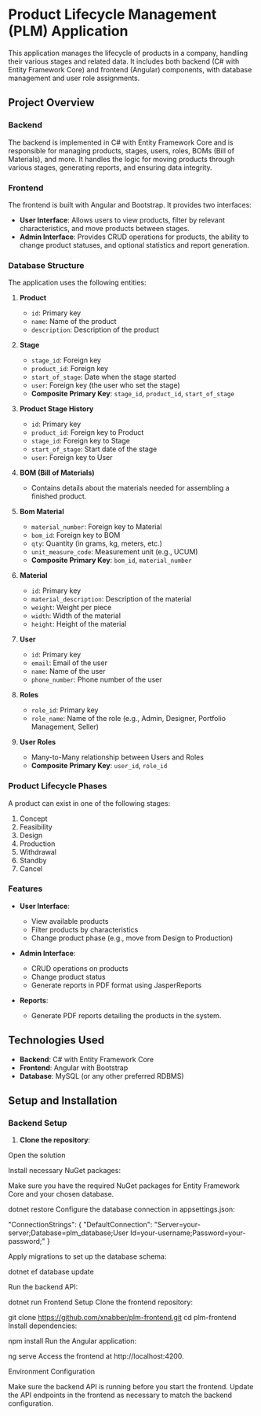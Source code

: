 # Product Lifecycle Management (PLM) Application

This application manages the lifecycle of products in a company, handling their various stages and related data. It includes both backend (C# with Entity Framework Core) and frontend (Angular) components, with database management and user role assignments.

## Project Overview

### Backend
The backend is implemented in C# with Entity Framework Core and is responsible for managing products, stages, users, roles, BOMs (Bill of Materials), and more. It handles the logic for moving products through various stages, generating reports, and ensuring data integrity.

### Frontend
The frontend is built with Angular and Bootstrap. It provides two interfaces:
- **User Interface**: Allows users to view products, filter by relevant characteristics, and move products between stages.
- **Admin Interface**: Provides CRUD operations for products, the ability to change product statuses, and optional statistics and report generation.

### Database Structure
The application uses the following entities:

1. **Product**
   - `id`: Primary key
   - `name`: Name of the product
   - `description`: Description of the product

2. **Stage**
   - `stage_id`: Foreign key
   - `product_id`: Foreign key
   - `start_of_stage`: Date when the stage started
   - `user`: Foreign key (the user who set the stage)
   - **Composite Primary Key**: `stage_id`, `product_id`, `start_of_stage`

3. **Product Stage History**
   - `id`: Primary key
   - `product_id`: Foreign key to Product
   - `stage_id`: Foreign key to Stage
   - `start_of_stage`: Start date of the stage
   - `user`: Foreign key to User

4. **BOM (Bill of Materials)**
   - Contains details about the materials needed for assembling a finished product.

5. **Bom Material**
   - `material_number`: Foreign key to Material
   - `bom_id`: Foreign key to BOM
   - `qty`: Quantity (in grams, kg, meters, etc.)
   - `unit_measure_code`: Measurement unit (e.g., UCUM)
   - **Composite Primary Key**: `bom_id`, `material_number`

6. **Material**
   - `id`: Primary key
   - `material_description`: Description of the material
   - `weight`: Weight per piece
   - `width`: Width of the material
   - `height`: Height of the material

7. **User**
   - `id`: Primary key
   - `email`: Email of the user
   - `name`: Name of the user
   - `phone_number`: Phone number of the user

8. **Roles**
   - `role_id`: Primary key
   - `role_name`: Name of the role (e.g., Admin, Designer, Portfolio Management, Seller)

9. **User Roles**
   - Many-to-Many relationship between Users and Roles
   - **Composite Primary Key**: `user_id`, `role_id`

### Product Lifecycle Phases
A product can exist in one of the following stages:
1. Concept
2. Feasibility
3. Design
4. Production
5. Withdrawal
6. Standby
7. Cancel

### Features
- **User Interface**: 
  - View available products
  - Filter products by characteristics
  - Change product phase (e.g., move from Design to Production)
  
- **Admin Interface**: 
  - CRUD operations on products
  - Change product status
  - Generate reports in PDF format using JasperReports
  
- **Reports**: 
  - Generate PDF reports detailing the products in the system.

## Technologies Used

- **Backend**: C# with Entity Framework Core
- **Frontend**: Angular with Bootstrap
- **Database**: MySQL (or any other preferred RDBMS)

## Setup and Installation

### Backend Setup

1. **Clone the repository**:

Open the solution

Install necessary NuGet packages:

Make sure you have the required NuGet packages for Entity Framework Core and your chosen database.

dotnet restore
Configure the database connection in appsettings.json:

"ConnectionStrings": {
  "DefaultConnection": "Server=your-server;Database=plm_database;User Id=your-username;Password=your-password;"
}

Apply migrations to set up the database schema:


dotnet ef database update

Run the backend API:


dotnet run
Frontend Setup
Clone the frontend repository:

git clone https://github.com/xnabber/plm-frontend.git
cd plm-frontend
Install dependencies:


npm install
Run the Angular application:


ng serve
Access the frontend at http://localhost:4200.

Environment Configuration

Make sure the backend API is running before you start the frontend.
Update the API endpoints in the frontend as necessary to match the backend configuration.